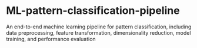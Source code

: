 # ML-pattern-classification-pipeline
An end-to-end machine learning pipeline for pattern classification, including data preprocessing, feature transformation, dimensionality reduction, model training, and performance evaluation
